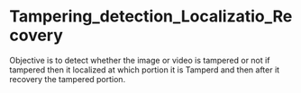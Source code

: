 # Tampering_detection_Localizatio_Recovery
Objective is to detect whether the image or video is tampered or not if tampered then it localized at which portion it is Tamperd and then after it recovery the tampered portion.
